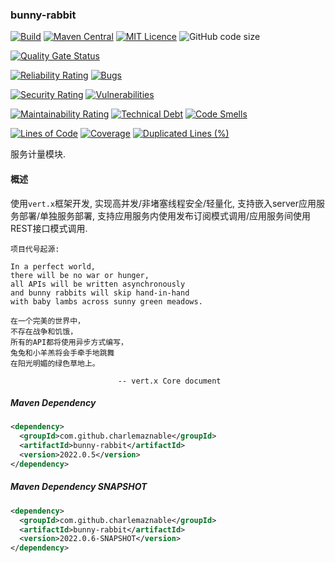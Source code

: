 ### bunny-rabbit

[![Build](https://github.com/CharLemAznable/bunny-rabbit/actions/workflows/build.yml/badge.svg)](https://github.com/CharLemAznable/bunny-rabbit/actions/workflows/build.yml)
[![Maven Central](https://maven-badges.herokuapp.com/maven-central/com.github.charlemaznable/bunny-rabbit/badge.svg)](https://maven-badges.herokuapp.com/maven-central/com.github.charlemaznable/bunny-rabbit/)
[![MIT Licence](https://badges.frapsoft.com/os/mit/mit.svg?v=103)](https://opensource.org/licenses/mit-license.php)
![GitHub code size](https://img.shields.io/github/languages/code-size/CharLemAznable/bunny-rabbit)

[![Quality Gate Status](https://sonarcloud.io/api/project_badges/measure?project=CharLemAznable_bunny-rabbit&metric=alert_status)](https://sonarcloud.io/dashboard?id=CharLemAznable_bunny-rabbit)

[![Reliability Rating](https://sonarcloud.io/api/project_badges/measure?project=CharLemAznable_bunny-rabbit&metric=reliability_rating)](https://sonarcloud.io/dashboard?id=CharLemAznable_bunny-rabbit)
[![Bugs](https://sonarcloud.io/api/project_badges/measure?project=CharLemAznable_bunny-rabbit&metric=bugs)](https://sonarcloud.io/dashboard?id=CharLemAznable_bunny-rabbit)

[![Security Rating](https://sonarcloud.io/api/project_badges/measure?project=CharLemAznable_bunny-rabbit&metric=security_rating)](https://sonarcloud.io/dashboard?id=CharLemAznable_bunny-rabbit)
[![Vulnerabilities](https://sonarcloud.io/api/project_badges/measure?project=CharLemAznable_bunny-rabbit&metric=vulnerabilities)](https://sonarcloud.io/dashboard?id=CharLemAznable_bunny-rabbit)

[![Maintainability Rating](https://sonarcloud.io/api/project_badges/measure?project=CharLemAznable_bunny-rabbit&metric=sqale_rating)](https://sonarcloud.io/dashboard?id=CharLemAznable_bunny-rabbit)
[![Technical Debt](https://sonarcloud.io/api/project_badges/measure?project=CharLemAznable_bunny-rabbit&metric=sqale_index)](https://sonarcloud.io/dashboard?id=CharLemAznable_bunny-rabbit)
[![Code Smells](https://sonarcloud.io/api/project_badges/measure?project=CharLemAznable_bunny-rabbit&metric=code_smells)](https://sonarcloud.io/dashboard?id=CharLemAznable_bunny-rabbit)

[![Lines of Code](https://sonarcloud.io/api/project_badges/measure?project=CharLemAznable_bunny-rabbit&metric=ncloc)](https://sonarcloud.io/dashboard?id=CharLemAznable_bunny-rabbit)
[![Coverage](https://sonarcloud.io/api/project_badges/measure?project=CharLemAznable_bunny-rabbit&metric=coverage)](https://sonarcloud.io/dashboard?id=CharLemAznable_bunny-rabbit)
[![Duplicated Lines (%)](https://sonarcloud.io/api/project_badges/measure?project=CharLemAznable_bunny-rabbit&metric=duplicated_lines_density)](https://sonarcloud.io/dashboard?id=CharLemAznable_bunny-rabbit)

服务计量模块.

#### 概述

使用```vert.x```框架开发, 实现高并发/非堵塞线程安全/轻量化, 支持嵌入server应用服务部署/单独服务部署, 支持应用服务内使用发布订阅模式调用/应用服务间使用REST接口模式调用.

```
项目代号起源:

In a perfect world,
there will be no war or hunger,
all APIs will be written asynchronously
and bunny rabbits will skip hand-in-hand
with baby lambs across sunny green meadows.

在一个完美的世界中，
不存在战争和饥饿，
所有的API都将使用异步方式编写，
兔兔和小羊羔将会手牵手地跳舞
在阳光明媚的绿色草地上。

                        -- vert.x Core document
```

##### Maven Dependency

```xml
<dependency>
  <groupId>com.github.charlemaznable</groupId>
  <artifactId>bunny-rabbit</artifactId>
  <version>2022.0.5</version>
</dependency>
```

##### Maven Dependency SNAPSHOT

```xml
<dependency>
  <groupId>com.github.charlemaznable</groupId>
  <artifactId>bunny-rabbit</artifactId>
  <version>2022.0.6-SNAPSHOT</version>
</dependency>
```
